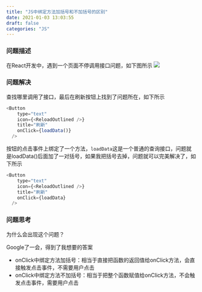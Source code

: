 ```yaml
---
title: "JS中绑定方法加括号和不加括号的区别"
date: 2021-01-03 13:03:55
draft: false
categories: "JS"
---
```


### 问题描述
在React开发中，遇到一个页面不停调用接口问题，如下图所示
![](/images/2021/1/20210120130954126_1090784815.png)

### 问题解决
查找哪里调用了接口，最后在刷新按钮上找到了问题所在，如下所示
``` js
<Button
    type="text"
    icon={<ReloadOutlined />}
    title="刷新"
    onClick={loadData()}
  />
```
按钮的点击事件上绑定了一个方法，`loadData`这是一个普通的查询接口，问题就是loadData()后面加了一对括号，如果我把括号去掉，问题就可以完美解决了，如下所示
``` js
<Button
    type="text"
    icon={<ReloadOutlined />}
    title="刷新"
    onClick={loadData}
  />
```
### 问题思考
为什么会出现这个问题？

Google了一会，得到了我想要的答案
* onClick中绑定方法加括号：相当于直接把函数的返回值给onClick方法，会直接触发点击事件，不需要用户点击
* onClick中绑定方法不加括号：相当于把整个函数赋值给onClick方法，不会触发点击事件，需要用户点击